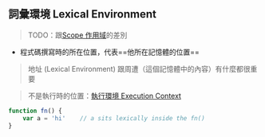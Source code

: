 ## 詞彙環境 Lexical Environment
>TODO：跟[Scope 作用域](Scope%20作用域.md)的差別

- 程式碼撰寫時的所在位置，代表==他所在記憶體的位置==


>地址 (Lexical Environment) 跟周遭（這個記憶體中的內容）有什麼都很重要

>不是執行時的位置：[執行環境 Execution Context](執行環境%20Execution%20Context.md)

```js
function fn() {
	var a = 'hi'	// a sits lexically inside the fn()
}
```